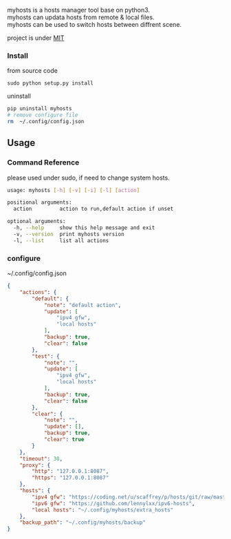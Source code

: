 myhosts is a hosts manager tool base on python3.  
myhosts can updata hosts from remote & local files.  
myhosts can be used to switch hosts between diffrent scene.

project is under [MIT](./LICENSE)


### Install
from source code
```shell
sudo python setup.py install
```

uninstall
```sh
pip uninstall myhosts
# remove configure file
rm  ~/.config/config.json
```



## Usage

### Command Reference
please used under sudo, if need to change system hosts.

```sh
usage: myhosts [-h] [-v] [-i] [-l] [action]

positional arguments:
  action         action to run,default action if unset

optional arguments:
  -h, --help     show this help message and exit
  -v, --version  print myhosts version
  -l, --list     list all actions
```

### configure
~/.config/config.json
```json
{
    "actions": {
        "default": {
            "note": "default action",
            "update": [
                "ipv4 gfw",
                "local hosts"
            ],
            "backup": true,
            "clear": false
        },
        "test": {
            "note": "",
            "update": [
                "ipv4 gfw",
                "local hosts"
            ],
            "backup": true,
            "clear": false
        },
        "clear": {
            "note": "",
            "update": [],
            "backup": true,
            "clear": true
        }
    },
    "timeout": 30,
    "proxy": {
        "http": "127.0.0.1:8087",
        "https": "127.0.0.1:8087"
    },
    "hosts": {
        "ipv4 gfw": "https://coding.net/u/scaffrey/p/hosts/git/raw/master/hosts-files/hosts",
        "ipv6 gfw": "https://github.com/lennylxx/ipv6-hosts",
        "local hosts": "~/.config/myhosts/extra_hosts"
    },
    "backup_path": "~/.config/myhosts/backup"
}
```
